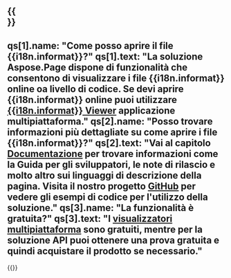 ﻿---
meta: true
translation: true
deploy: false
---

{{<section faqchild>}}
---
qs[1].name: "Come posso aprire il file {{i18n.informat}}?"
qs[1].text: "La soluzione Aspose.Page dispone di funzionalità che consentono di visualizzare i file {{i18n.informat}} online oa livello di codice. Se devi aprire {{i18n.informat}} online puoi utilizzare [{{i18n.informat}} Viewer](https://products.aspose.app/page/conversion/{{i18n.informatlower}}) applicazione multipiattaforma."
qs[2].name: "Posso trovare informazioni più dettagliate su come aprire i file {{i18n.informat}}?"
qs[2].text: "Vai al capitolo [Documentazione](https://docs.aspose.com/page/) per trovare informazioni come la Guida per gli sviluppatori, le note di rilascio e molto altro sui linguaggi di descrizione della pagina. Visita il nostro progetto [GitHub](https://github.com/aspose-page) per vedere gli esempi di codice per l'utilizzo della soluzione."
qs[3].name: "La funzionalità è gratuita?"
qs[3].text: "I [visualizzatori multipiattaforma](https://products.aspose.app/page/viewer) sono gratuiti, mentre per la soluzione API puoi ottenere una prova gratuita e quindi acquistare il prodotto se necessario."
---

{{<import path="/meta/schemas.md" section="faq">}} 